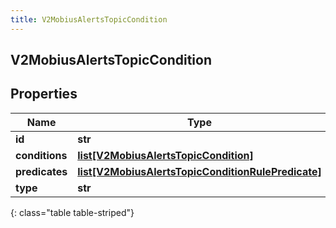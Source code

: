```yaml
---
title: V2MobiusAlertsTopicCondition
---
```

## V2MobiusAlertsTopicCondition

## Properties

|Name | Type | Description | Notes|
|------------ | ------------- | ------------- | -------------|
| **id** | **str** |  | [optional] |
| **conditions** | [**list[V2MobiusAlertsTopicCondition]**](V2MobiusAlertsTopicCondition.html) |  | [optional] |
| **predicates** | [**list[V2MobiusAlertsTopicConditionRulePredicate]**](V2MobiusAlertsTopicConditionRulePredicate.html) |  | [optional] |
| **type** | **str** |  | [optional] |
{: class="table table-striped"}


